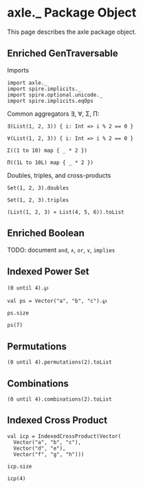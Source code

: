 
axle._ Package Object
=====================

This page describes the axle package object.

Enriched GenTraversable
-----------------------

Imports

```tut
import axle._
import spire.implicits._
import spire.optional.unicode._
import spire.implicits.eqOps
```

Common aggregators ∃, ∀, Σ, Π:

```tut
∃(List(1, 2, 3)) { i: Int => i % 2 == 0 }

∀(List(1, 2, 3)) { i: Int => i % 2 == 0 }

Σ((1 to 10) map { _ * 2 })

Π((1L to 10L) map { _ * 2 })
```

Doubles, triples, and cross-products

```tut
Set(1, 2, 3).doubles

Set(1, 2, 3).triples

(List(1, 2, 3) ⨯ List(4, 5, 6)).toList
```

Enriched Boolean
----------------

TODO: document `and`, `∧`, `or`, `∨`, `implies`

Indexed Power Set
-----------------

```tut
(0 until 4).℘

val ps = Vector("a", "b", "c").℘

ps.size

ps(7)
```

Permutations
------------

```tut
(0 until 4).permutations(2).toList
```

Combinations
------------

```tut
(0 until 4).combinations(2).toList
```

Indexed Cross Product
---------------------

```tut
val icp = IndexedCrossProduct(Vector(
  Vector("a", "b", "c"),
  Vector("d", "e"),
  Vector("f", "g", "h")))

icp.size

icp(4)
```

